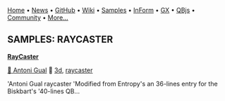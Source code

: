 [Home](https://qb64.com) • [News](../news.md) • [GitHub](https://github.com/QB64Official/qb64) • [Wiki](wiki.md) • [Samples](../samples.md) • [InForm](../inform.md) • [GX](../gx.md) • [QBjs](../qbjs.md) • [Community](../community.md) • [More...](../more.md)

## SAMPLES: RAYCASTER

**[RayCaster](raycaster/index.md)**

[🐝 Antoni Gual](antoni-gual.md) 🔗 [3d](3d.md), [raycaster](raycaster.md)

'Antoni Gual raycaster 'Modified from Entropy's an 36-lines entry for the Biskbart's '40-lines QB...
